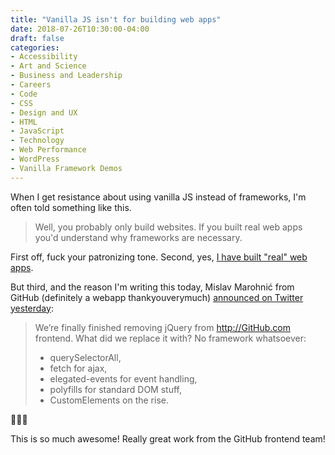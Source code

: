 ```yaml
---
title: "Vanilla JS isn't for building web apps"
date: 2018-07-26T10:30:00-04:00
draft: false
categories:
- Accessibility
- Art and Science
- Business and Leadership
- Careers
- Code
- CSS
- Design and UX
- HTML
- JavaScript
- Technology
- Web Performance
- WordPress
- Vanilla Framework Demos
---
```


When I get resistance about using vanilla JS instead of frameworks, I'm often told something like this.

> Well, you probably only build websites. If you built real web apps you'd understand why frameworks are necessary.

First off, fuck your patronizing tone. Second, yes, [I have built "real" web apps](https://courses.gomakethings.com).

But third, and the reason I'm writing this today, Mislav Marohnić from GitHub (definitely a webapp thankyouverymuch) [announced on Twitter yesterday](https://twitter.com/mislav/status/1022058279000842240):

> We’re finally finished removing jQuery from http://GitHub.com  frontend. What did we replace it with? No framework whatsoever:
>
> - querySelectorAll,
> - fetch for ajax,
> - elegated-events for event handling,
> - polyfills for standard DOM stuff,
> - CustomElements on the rise.

👏👏👏

This is so much awesome! Really great work from the GitHub frontend team!